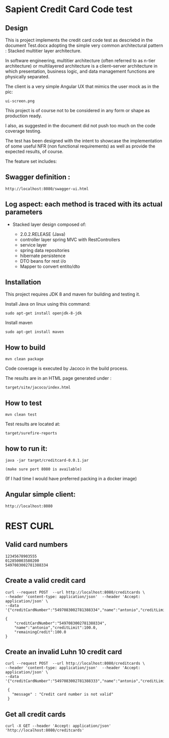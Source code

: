 # Sapient Credit Card Code test 

## Design

This is project implements the credit card code test as descriebd in the document Test.docx adopting 
the simple very common architectural pattern : Stacked multitier layer architecture.

In software engineering, multitier architecture (often referred to as n-tier architecture) or 
multilayered architecture is a client–server architecture in which presentation, business logic, 
and data management functions are physically separated. 

The client is a very simple Angular UX that mimics the user mock as in the pic: 

    ui-screen.png

This project is of course not to be considered in any form or shape as production ready.

I also, as suggested in the document did not push too much on the code coverage testing.

The test has been designed with the intent to showcase the implementation of some useful NFR 
(non functional requirements) as well as provide the expected results, of course.

The feature set includes:

## Swagger definition : 

    http://localhost:8080/swagger-ui.html

## Log aspect: each method is traced with its actual parameters

* Stacked layer design composed of:

    - 2.0.2.RELEASE (Java)
    - controller layer spring MVC with RestControllers
    - service layer
    - spring data repositories
    - hibernate persistence
    - DTO beans for rest i/o
    - Mapper to convert entito/dto

## Installation

This project requires JDK 8 and maven for building and testing it. 

Install Java on linux using this command:

    sudo apt-get install openjdk-8-jdk
    
Install maven    
    
    sudo apt-get install maven
 
## How to build
 
    mvn clean package

Code coverage is executed by Jacoco in the build process. 

The results are in an HTML page generated under :
    
    target/site/jacoco/index.html

## How to test

    mvn clean test
    
Test results are located at:
    
    target/surefire-reports    

## how to run it:

    java -jar target/creditcard-0.0.1.jar
    
    (make sure port 8080 is available)
    
(If I had time I would have preferred packing in a docker image)
  
  
## Angular simple client:

    http://localhost:8080 
  
     
# REST CURL

## Valid card numbers
    12345678903555
    012850003580200
    5497083002781388334

## Create a valid credit card

    curl --request POST  --url http://localhost:8080/creditcards \
	--header 'content-type: application/json'  --header 'Accept: application/json' \
	--data '{"creditCardNumber":"5497083002781388334","name":"antonio","creditLimit":100.0}'

    {
        "creditCardNumber":"5497083002781388334",
        "name":"antonio","creditLimit":100.0,
        "remainingCredit":100.0
    }

## Create an invalid Luhn 10 credit card

    curl --request POST  --url http://localhost:8080/creditcards \
	--header 'content-type: application/json'  --header 'Accept: application/json' \
	--data '{"creditCardNumber":"5497083002781388333","name":"antonio","creditLimit":100.0}'
     
     {
       "message" : "Credit card number is not valid"
     }
     
## Get all credit cards

    curl -X GET --header 'Accept: application/json' 'http://localhost:8080/creditcards'   
    
     